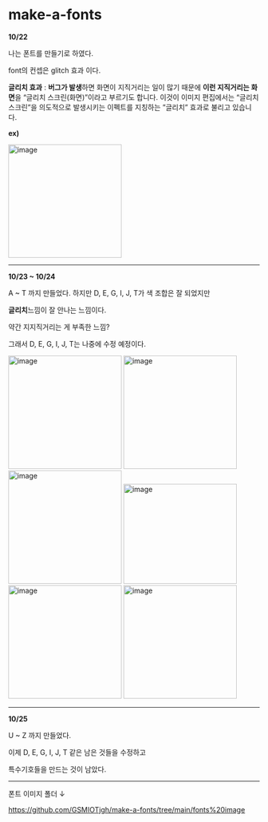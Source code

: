 # make-a-fonts
>>
**10/22**

나는 폰트를 만들기로 하였다.

font의 컨셉은 glitch 효과 이다.

**글리치 효과** : **버그가 발생**하면 화면이 지직거리는 
일이 많기 때문에 **이런 지직거리는 화면**을 
“글리치 스크린(화면)”이라고 부르기도 합니다. 
이것이 이미지 편집에서는 “글리치 스크린”을
의도적으로 발생시키는 이펙트를 지칭하는 
”글리치” 효과로 불리고 있습니다.

**ex)**


<img width="227" alt="image" src="https://github.com/GSMIOTjgh/make-a-fonts/assets/132252115/31e5f093-d882-4be6-833d-38cee50a3480">

________________________________________________________________________________

**10/23 ~ 10/24**


A ~ T 까지 만들었다.
하지만 D, E, G, I, J, T가 색 조합은 잘 되었지만

**글리치**느낌이 잘 안나는 느낌이다. 

약간 지지직거리는 게 부족한 느낌?

그래서 D, E, G, I, J, T는 나중에 수정 예정이다.

<img width="227" alt="image" src="https://github.com/GSMIOTjgh/make-a-fonts/assets/132252115/51ac797c-d9c6-4689-a54f-2b154ebc23c0">
<img width="227" alt="image" src="https://github.com/GSMIOTjgh/make-a-fonts/assets/132252115/b1836c4e-4d56-461c-a4be-ae5bfc174b3b">
<img width="227" alt="image" src="https://github.com/GSMIOTjgh/make-a-fonts/assets/132252115/3575cfd8-77cf-49a4-a7c9-503933d0c0e2">
<img width="227" height="200" alt="image" src="https://github.com/GSMIOTjgh/make-a-fonts/assets/132252115/427487ba-e622-495b-92b5-4cf93da92618">
<img width="227" alt="image" src="https://github.com/GSMIOTjgh/make-a-fonts/assets/132252115/1ce8f42b-9a47-48e6-847e-ea62e18a5298">
<img width="227" alt="image" src="https://github.com/GSMIOTjgh/make-a-fonts/assets/132252115/2c5e5824-b74d-4aa0-914b-d713a04a04ab">






_____________________________________________________________________________________

**10/25**

U ~ Z 까지 만들었다.

이제 D, E, G, I, J, T 같은 남은 것들을 수정하고

특수기호들을 만드는 것이 남았다.



_____________________________________________________________________________________

폰트 이미지 폴더 ↓

https://github.com/GSMIOTjgh/make-a-fonts/tree/main/fonts%20image
